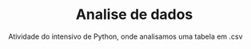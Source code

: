 <h1 align="center"> Analise de dados </h1>

Atividade do intensivo de Python, onde analisamos  uma tabela em .csv
